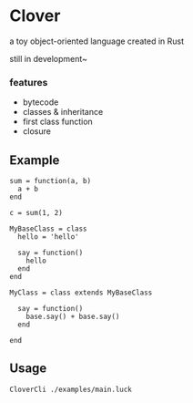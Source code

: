 # Clover

a toy object-oriented language created in Rust

still in development~

### features
* bytecode
* classes & inheritance
* first class function
* closure 

## Example

    sum = function(a, b)
      a + b
    end

    c = sum(1, 2)

    MyBaseClass = class 
      hello = 'hello'

      say = function()
        hello
      end
    end

    MyClass = class extends MyBaseClass

      say = function()
        base.say() + base.say()
      end

    end

## Usage

    CloverCli ./examples/main.luck